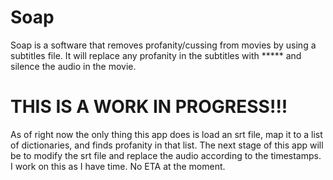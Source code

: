 # Soap 
Soap is a software that removes profanity/cussing from movies by using a subtitles file. It will replace any profanity in the subtitles with ***** and silence the audio in the movie. 

# THIS IS A WORK IN PROGRESS!!!
As of right now the only thing this app does is load an srt file, map it to a list of dictionaries, and finds profanity in that list. 
The next stage of this app will be to modify the srt file and replace the audio according to the timestamps. I work on this as I have time. No ETA at the moment. 


